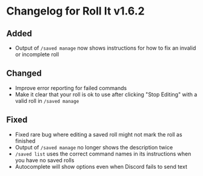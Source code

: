 # Changelog for Roll It v1.6.2

## Added

* Output of `/saved manage` now shows instructions for how to fix an invalid or incomplete roll

## Changed

* Improve error reporting for failed commands
* Make it clear that your roll is ok to use after clicking "Stop Editing" with a valid roll in `/saved manage`

## Fixed

* Fixed rare bug where editing a saved roll might not mark the roll as finished
* Output of `/saved manage` no longer shows the description twice
* `/saved list` uses the correct command names in its instructions when you have no saved rolls
* Autocomplete will show options even when Discord fails to send text
